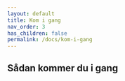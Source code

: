 ```yaml
---
layout: default
title: Kom i gang
nav_order: 3
has_children: false
permalink: /docs/kom-i-gang
---
```


## Sådan kommer du i gang
